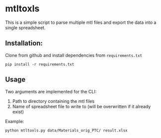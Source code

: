 mtltoxls
========

This is a simple script to parse multiple mtl files and export the data 
into a single spreadsheet.

Installation:
-------------

Clone from github and install dependencies from `requirements.txt`

```
pip install -r requirements.txt
```

Usage
-----

Two arguments are implemented for the CLI: 

 1) Path to directory containing the mtl files
 2) Name of spreadsheet file to write to (will be overwritten if it already exist)

Example:
```
python mtltoxls.py data/Materials_orig_PTC/ result.xlsx
```


